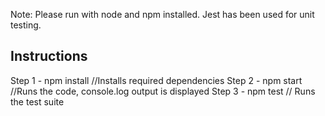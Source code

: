 Note: Please run with node and npm installed. Jest has been used for unit testing.

Instructions
------------
Step 1 - npm install //Installs required dependencies
Step 2 - npm start //Runs the code, console.log output is displayed
Step 3 - npm test // Runs the test suite